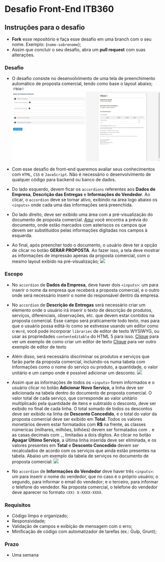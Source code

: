 # Desafio Front-End ITB360

## Instruções para o desafio
- **Fork** esse repositório e faça esse desafio em uma branch com o seu nome. Exemplo: (`nome-sobrenome`);
- Assim que concluir o seu desafio,  abra um **pull request** com suas alterações.

### Desafio
- O desafio consiste no desenvolvimento de uma tela de preenchimento automático de proposta comercial, tendo como base o layout abaixo;
![](assets/images/layout.png)

- Com esse desafio de front-end queremos avaliar seus conhecimentos com `HTML`, `CSS` e `JavaScript`. Não é necessário o desenvolvimento de qualquer código para backend ou banco de dados.

- Do lado esquerdo, devem ficar os `accordions` referentes aos **Dados de Empresa**, **Descrição das Entregas** e **Informações do Vendedor**. Ao clicar, o `accordion` deve se tornar ativo, exibindo na área logo abaixo os `<inputs>` onde cada uma das informações será preenchida. 

- Do lado direito, deve ser exibido uma área com a pré-visualização do documento de proposta comercial. [Aqui](assets/images/commercial_proposal.html) você encontra a prévia do documento, onde estão marcados com asteriscos os campos que devem ser substituídos pelas informações digitadas nos campos à esquerda.

- Ao final, após preencher todo o documento, o usuário deve ter a opção de clicar no botão **GERAR PROPOSTA**. Ao fazer isso, a tela deve mostrar as informações de impressão apenas da proposta comercial, com o mesmo layout exibido na pré-visualização;
![](assets/images/layout_impressao.jpeg)

### Escopo

- No `accordion` de **Dados da Empresa**, deve haver dois `<inputs>`: um para inserir o nome da empresa que receberá a proposta comercial, e o outro onde será necessário inserir o nome do responsável dentro da empresa.

- No `accordion` de **Descrição de Entregas** será necessário criar um elemento onde o usuário irá inserir o texto de descrição de produtos, serviços, diferenciais, observações, etc. que devem estar contidos na proposta comercial. Esse campo será praticamente todo texto, mas para que o usuário possa editá-lo como se estivesse usando um editor como o `Word`, você pode incorporar `libraries` de editor de texto WYSIWYG, ou usar as propriedades `contenteditable` do HTML 5 para isso. 
[Clique](https://code.tutsplus.com/tutorials/create-a-wysiwyg-editor-with-the-contenteditable-attribute--cms-25657) para ver um exemplo de como criar um editor de texto
[Clique](https://codeburst.io/how-to-build-your-own-wysiwyg-editor-6002fa3f5ea8) para ver outro exemplo de editor de texto

- Além disso, será necessário discriminar os produtos e serviços que farão parte da proposta comercial, incluindo-os numa tabela com informações como o nome do serviço ou produto, a quantidade, o valor unitário e um campo onde é possível adicionar um desconto.
![](assets/images/valores.jpeg)

- Assim que as informações de todos os `<inputs>` forem informados e o usuário clicar no botão **Adicionar Novo Serviço**, a linha deve ser adicionada na tabela dentro do documento de proposta comercial. O valor total de cada serviço, que corresponde ao valor unitário multiplicado pela quantidade de itens e subtraído o desconto, deve ser exibido no final de cada linha. O total somado de todos os descontos deve ser exibido na linha de **Desconto Concedido**, e o total do valor da proposta comercial deve ser exibido em **Total**. Todos os valores monetários devem estar formatados com **R$** na frente, as classes númericas (milhares, milhões, bilhões) devem ser formatados com `.` e as casas decimais com `,`, limitadas a dois dígitos. Ao clicar no botão **Apagar Último Serviço**, a última linha inserida deve ser eliminada, e os valores presentes em **Total** e **Desconto Concedido** devem ser recalculados de acordo com os serviços que ainda estão presentes na tabela.
Abaixo um exemplo da tabela de serviços no documento de proposta comercial:
![](assets/images/tabela.jpeg)

- No `accordion` de **Informações do Vendedor** deve haver três `<inputs>`: um para inserir o nome do vendedor, que no caso é o próprio usuário; o segundo, para informar o email do vendedor; e o terceiro, para informar o telefone do vendedor. Na proposta comercial, o telefone do vendedor deve aparecer no formato `(XX) X-XXXX-XXXX`.

### Requisitos
- Código limpo e organizado;
- Responsividade;
- Validação de campos e exibição de mensagem com o erro;
- Minificação de código com automatizador de tarefas (ex.: Gulp, Grunt);

### Prazo
- Uma semana



